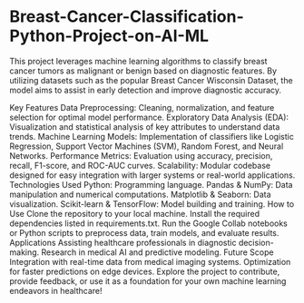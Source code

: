 # Breast-Cancer-Classification-Python-Project-on-AI-ML
This project leverages machine learning algorithms to classify breast cancer tumors as malignant or benign based on diagnostic features. By utilizing datasets such as the popular Breast Cancer Wisconsin Dataset, the model aims to assist in early detection and improve diagnostic accuracy.

Key Features
Data Preprocessing: Cleaning, normalization, and feature selection for optimal model performance.
Exploratory Data Analysis (EDA): Visualization and statistical analysis of key attributes to understand data trends.
Machine Learning Models: Implementation of classifiers like Logistic Regression, Support Vector Machines (SVM), Random Forest, and Neural Networks.
Performance Metrics: Evaluation using accuracy, precision, recall, F1-score, and ROC-AUC curves.
Scalability: Modular codebase designed for easy integration with larger systems or real-world applications.
Technologies Used
Python: Programming language.
Pandas & NumPy: Data manipulation and numerical computations.
Matplotlib & Seaborn: Data visualization.
Scikit-learn & TensorFlow: Model building and training.
How to Use
Clone the repository to your local machine.
Install the required dependencies listed in requirements.txt.
Run the Google Collab notebooks or Python scripts to preprocess data, train models, and evaluate results.
Applications
Assisting healthcare professionals in diagnostic decision-making.
Research in medical AI and predictive modeling.
Future Scope
Integration with real-time data from medical imaging systems.
Optimization for faster predictions on edge devices.
Explore the project to contribute, provide feedback, or use it as a foundation for your own machine learning endeavors in healthcare!
